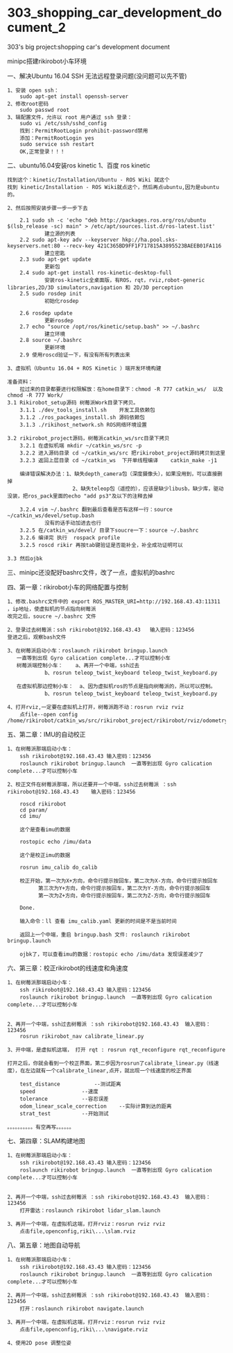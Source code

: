 # 303_shopping_car_development_document_2
303's big project:shopping car's development document

minipc搭建rikirobot小车环境

一、解决Ubuntu 16.04 SSH 无法远程登录问题(没问题可以先不管)
	
	1、安装 open ssh：
		sudo apt-get install openssh-server
	2、修改root密码
		sudo passwd root
	3、辑配置文件，允许以 root 用户通过 ssh 登录：
		sudo vi /etc/ssh/sshd_config
		找到：PermitRootLogin prohibit-password禁用
		添加：PermitRootLogin yes
		sudo service ssh restart
		OK,正常登录！！！

二、ubuntu16.04安装ros kinetic
	1、百度 ros kinetic

	找到这个：kinetic/Installation/Ubuntu - ROS Wiki 就这个
	找到 kinetic/Installation - ROS Wiki就点这个，然后再点ubuntu,因为是ubuntu的。

	2、然后按照安装步骤一步一步下去

		2.1	sudo sh -c 'echo "deb http://packages.ros.org/ros/ubuntu $(lsb_release -sc) main" > /etc/apt/sources.list.d/ros-latest.list'
				建立源的列表
		2.2	sudo apt-key adv --keyserver hkp://ha.pool.sks-keyservers.net:80 --recv-key 421C365BD9FF1F717815A3895523BAEEB01FA116
				建立密匙
		2.3	sudo apt-get update
				更新包
		2.4	sudo apt-get install ros-kinetic-desktop-full
				安装ros-kinetic全桌面版，有ROS，rqt，rviz,robot-generic libraries,2D/3D simulators,navigation 和 2D/3D perception
		2.5	sudo rosdep init
				初始化rosdep

		2.6	rosdep update
				更新rosdep
		2.7	echo "source /opt/ros/kinetic/setup.bash" >> ~/.bashrc
				建立环境
		2.8	source ~/.bashrc
				更新环境
		2.9	使用roscd验证一下，有没有所有列表出来

	3、虚拟机（Ubuntu 16.04 + ROS Kinetic ）端开发环境构建

	准备资料：
		拉过来的目录都要进行权限解放：在home目录下：chmod -R 777 catkin_ws/  以及 chmod -R 777 Work/
	3.1 Rikirobot_setup源码 树莓派Work目录下拷贝。
		3.1.1 ./dev_tools_install.sh	开发工具依赖包
		3.1.2 ./ros_packages_install.sh	源码依赖包
		3.1.3 ./rikihost_network.sh	ROS网络环境设置

	3.2 rikirobot_project源码，树莓派catkin_ws/src目录下拷贝
		3.2.1 在虚拟机端 mkdir ~/catkin_ws/src -p
		3.2.2 进入源码目录 cd ~/catkin_ws/src 把rikirobot_project源码拷贝到这里
		3.2.3 返回上层目录 cd ~/catkin_ws  下开单线程编译    catkin_make -j1

		编译错误解决办法：1、缺失depth_camera包（深度摄像头），如果没用到，可以直接删掉
			             2、缺失teleop包（遥控的），应该是缺少libusb，缺少库，驱动没装，把ros_pack里面的echo "add ps3"及以下的注释去掉		

		3.2.4 vim ~/.bashrc 翻到最后查看是否有这样一行：source ~/catkin_ws/devel/setup.bash
				没有的话手动加进去也行
		3.2.5 在/catkin_ws/devel/ 目录下soucre一下：source ~/.bashrc
		3.2.6 编译完 执行  rospack profile 
		3.2.5 roscd rikir 再按tab键验证是否能补全，补全成功证明可以 
	
	3.3 然后ojbk

三、minipc还没配好bashrc文件，改了一点，虚拟机的bashrc





四、第一章：rikirobot小车的网络配置与控制

	1、修改.bashrc文件中的 export ROS_MASTER_URI=http://192.168.43.43:11311 ，ip地址，使虚拟机的节点指向树莓派
	改完之后，soucre ~/.bashrc 文件

	2、登录过去树莓派：ssh rikirobot@192.168.43.43	输入密码：123456
	登进之后，观察bash文件

	3、在树莓派启动小车：roslaunch rikirobot bringup.launch 
	   一直等到出现 Gyro calication complete...才可以控制小车
	   树莓派端控制小车：	a、再开一个中端，ssh过去
				b、rosrun teleop_twist_keyboard teleop_twist_keyboard.py 

       在虚拟机那边控制小车：	a、因为虚拟机ros的节点是指向树莓派的，所以可以控制。
				b、rosrun teleop_twist_keyboard teleop_twist_keyboard.py 

	4、打开rviz,一定要在虚拟机上打开，树莓派跑不动：rosrun rviz rviz
		点file--open config /home/rikirobot/catkin_ws/src/rikirobot_project/rikirobot/rviz/odometry.rviz



五、第二章：IMU的自动校正

	1、在树莓派那端启动小车：
		ssh rikirobot@192.168.43.43	输入密码：123456 
		roslaunch rikirobot bringup.launch 	一直等到出现 Gyro calication complete...才可以控制小车

	2、校正文件在树莓派那端，所以还要开一个中端，ssh过去树莓派 ：ssh rikirobot@192.168.43.43	输入密码：123456 
		
		roscd rikirobot 
		cd param/
		cd imu/

		这个是查看imu的数据

		rostopic echo /imu/data

		这个是校正imu的数据

		rosrun imu_calib do_calib
		
		校正开始，第一次为X+方向，命令行提示按回车，第二次为X-方向，命令行提示按回车
			  第三次为Y+方向，命令行提示按回车，第二次为Y-方向，命令行提示按回车
			  第一次为Z+方向，命令行提示按回车，第二次为Z-方向，命令行提示按回车

		Done.

		输入命令：ll 查看 imu_calib.yaml 更新的时间是不是当前时间

		返回上一个中端，重启 bringup.bash 文件: roslaunch rikirobot bringup.launch

		ojbk了，可以查看imu的数据：rostopic echo /imu/data 发现误差减少了


六、第三章：校正rikirobot的线速度和角速度

	1、在树莓派那端启动小车：
		ssh rikirobot@192.168.43.43	输入密码：123456 
		roslaunch rikirobot bringup.launch 	一直等到出现 Gyro calication complete...才可以控制小车


	2、再开一个中端，ssh过去树莓派 ：ssh rikirobot@192.168.43.43	输入密码：123456 
		rosrun rikirobot_nav calibrate_linear.py
	
	3、开中端，是虚拟机这端， 打开 rqt : rosrun rqt_reconfigure rqt_reconfigure 

	打开之后，你就会看到一个校正界面，第二步因为rosrun了calibrate_linear.py（线速度），在左边就有一个calibrate_linear,点开，就出现一个线速度的校正界面

		test_distance			--测试距离
		speed				--速度
		tolerance			--容忍误差
		odom_linear_scale_correction	--实际计算到达的距离
		strat_test			--开始测试

	。。。。。。。。。。有空再写。。。。。。	


	
七、第四章：SLAM构建地图

	1、在树莓派那端启动小车：
		ssh rikirobot@192.168.43.43	输入密码：123456 
		roslaunch rikirobot bringup.launch 	一直等到出现 Gyro calication complete...才可以控制小车


	2、再开一个中端，ssh过去树莓派 ：ssh rikirobot@192.168.43.43	输入密码：123456 
		打开雷达：roslaunch rikirobot lidar_slam.launch

	3、再开一个中端，在虚拟机这端，打开rviz：rosrun rviz rviz
		点击file,openconfig,riki\...\slam.rviz


八、第五章：地图自动导航

	
	1、在树莓派那端启动小车：
		ssh rikirobot@192.168.43.43	输入密码：123456 
		roslaunch rikirobot bringup.launch 	一直等到出现 Gyro calication complete...才可以控制小车

	2、再开一个中端，ssh过去树莓派 ：ssh rikirobot@192.168.43.43	输入密码：123456 
		打开：roslaunch rikirobot navigate.launch

	3、再开一个中端，在虚拟机这端，打开rviz：rosrun rviz rviz
		点击file,openconfig,riki\...\navigate.rviz

	4、使用2D pose 调整位姿














